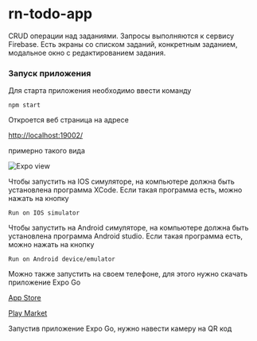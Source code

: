 # rn-todo-app

CRUD операции над заданиями. Запросы выполняются к сервису Firebase. Есть экраны со списком заданий, конкретным заданием, модальное окно с редактированием задания.

### Запуск приложения

Для старта приложения необходимо ввести команду

```npm start```

Откроется веб страница на адресе

[http://localhost:19002/](http://localhost:19002/)

примерно такого вида

![Expo view](assets/expo-view.png)

Чтобы запустить на IOS симуляторе, на компьютере должна быть установлена программа XCode. Если такая программа есть, можно нажать на кнопку

```Run on IOS simulator```

Чтобы запустить на Android симуляторе, на компьютере должна быть установлена программа Android studio. Если такая программа есть, можно нажать на кнопку

```Run on Android device/emulator```

Можно также запустить на своем телефоне, для этого нужно скачать приложение Expo Go

[App Store](https://apps.apple.com/app/expo-client/id982107779)

[Play Market](https://play.google.com/store/apps/details?id=host.exp.exponent)

Запустив приложение Expo Go, нужно навести камеру на QR код
